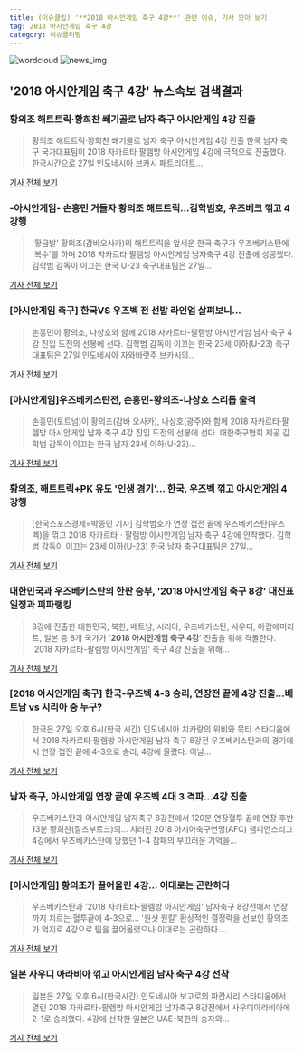 ```yaml
---
title: (이슈클립) '**2018 아시안게임 축구 4강**' 관련 이슈, 기사 모아 보기
tag: 2018 아시안게임 축구 4강
category: 이슈클리핑
---
```

![wordcloud](https://s3.ap-northeast-2.amazonaws.com/lyrics101-wordcloud/2018-08-27-1535371175.png)
![news_img](https://user-images.githubusercontent.com/42597476/44507050-1206f400-a6e4-11e8-8d98-7ffbfebb353f.png)
## **'**2018 아시안게임 축구 4강**'** 뉴스속보 검색결과
### 황의조 해트트릭·황희찬 쐐기골로 남자 축구 아시안게임 4강 진출

>황의조 해트트릭·황희찬 쐐기골로 남자 축구 아시안게임 4강 진출 한국 남자 축구 국가대표팀이 2018 자카르타 팔렘방 아시안게임 4강에 극적으로 진출했다. 한국시간으로 27일 인도네시아 브카시 패트리어트...

<a href="http://www.viva100.com/main/view.php?key=20180827010008474" target="_blank">기사 전체 보기</a>

### -아시안게임- 손흥민 거들자 황의조 해트트릭…김학범호, 우즈베크 꺾고 4강행

>'황금발' 황의조(감바오사카)의 해트트릭을 앞세운 한국 축구가 우즈베키스탄에 '복수'를 하며 2018 자카르타·팔렘방 아시안게임 남자축구 4강 진출에 성공했다. 김학범 감독이 이끄는 한국 U-23 축구대표팀은 27일...

<a href="http://app.yonhapnews.co.kr/YNA/Basic/SNS/r.aspx?c=AKR20180827172900007&did=1195m" target="_blank">기사 전체 보기</a>

### [아시안게임 축구] 한국VS 우즈벡 전 선발 라인업 살펴보니…

>손흥민이 황의조, 나상호와 함께 2018 자카르타-팔렘방 아시안게임 남자 축구 4강 진입 도전의 선봉에 선다. 김학범 감독이 이끄는 한국 23세 이하(U-23) 축구대표팀은 27일 인도네시아 자와바랏주 브카시의...

<a href="http://news.hankyung.com/article/201808272115H" target="_blank">기사 전체 보기</a>

### [아시안게임]우즈베키스탄전, 손흥민-황의조-나상호 스리톱 출격

>손흥민(토트넘)이 황의조(감바 오사카), 나상호(광주)와 함께 2018 자카르타·팔렘방 아시안게임 남자 축구 4강 진입 도전의 선봉에 선다. 대한축구협회 제공 김학범 감독이 이끄는 한국 남자 23세 이하(U-23)...

<a href="http://news.khan.co.kr/kh_news/khan_art_view.html?artid=201808271643001&code=980901" target="_blank">기사 전체 보기</a>

### 황의조, 해트트릭+PK 유도 '인생 경기'... 한국, 우즈벡 꺾고 아시안게임 4강행

>[한국스포츠경제=박종민 기자] 김학범호가 연장 접전 끝에 우즈베키스탄(우즈벡)을 꺾고 2018 자카르타ㆍ팔렘방 아시안게임 남자 축구 4강에 안착했다. 김학범 감독이 이끄는 23세 이하(U-23) 한국 남자 축구대표팀은 27일...

<a href="http://www.sporbiz.co.kr/news/articleView.html?idxno=266663" target="_blank">기사 전체 보기</a>

### 대한민국과 우즈베키스탄의 한판 승부, '2018 아시안게임 축구 8강' 대진표 일정과 피파랭킹

>8강에 진출한 대한민국, 북한, 베트남, 시리아, 우즈베키스탄, 사우디, 아랍에미리트, 일본 등 8개 국가가 '**2018 아시안게임 축구 4강**' 진출을 위해 격돌한다. '2018 자카르타-팔렘방 아시안게임' 축구 4강 진출을 위해...

<a href="http://www.lecturernews.com/news/articleView.html?idxno=6295" target="_blank">기사 전체 보기</a>

### [2018 아시안게임 축구] 한국-우즈벡 4-3 승리, 연장전 끝에 4강 진출…베트남 vs 시리아 중 누구?

>한국은 27일 오후 6시(한국 시간) 인도네시아 치카랑의 위비와 묵티 스타디움에서 2018 자카르타·팔렘방 아시안게임 남자 축구 8강전 우즈베키스탄과의 경기에서 연장 접전 끝에 4-3으로 승리, 4강에 올랐다. 이날...

<a href="http://www.etoday.co.kr/news/section/newsview.php?idxno=1656663" target="_blank">기사 전체 보기</a>

### 남자 축구, 아시안게임 연장 끝에 우즈벡 4대 3 격파…4강 진출

>우즈베키스탄과 아시안게임 남자축구 8강전에서 120분 연장혈투 끝에 연장 후반 13분 황희찬(잘츠부르크)의... 치러진 2018 아시아축구연맹(AFC) 챔피언스리그 4강에서 우즈베키스탄에 당했던 1-4 참패의 부끄러운 기억을...

<a href="http://news.mk.co.kr/newsRead.php?year=2018&no=538522" target="_blank">기사 전체 보기</a>

### [아시안게임] 황의조가 끌어올린 4강… 이대로는 곤란하다

>우즈베키스탄과 '2018 자카르타-팔렘방 아시안게임' 남자축구 8강전에서 연장까지 치르는 혈투끝에 4-3으로... '원샷 원킬' 환상적인 결정력을 선보인 황의조가 억지로 4강으로 팀을 끌어올렸으나 이대로는 곤란하다....

<a href="http://news1.kr/articles/?3409763" target="_blank">기사 전체 보기</a>

### 일본 사우디 아라비아 꺾고 아시안게임 남자 축구 4강 선착

>일본은 27일 오후 6시(한국시간) 인도네시아 보고로의 파칸사리 스타디움에서 열린 2018 자카르타-팔렘방 아시안게임 남자축구 8강전에서 사우디아라비아에 2-1로 승리했다. 4강에 선착한 일본은 UAE-북한의 승자와...

<a href="http://www.namdonews.com/news/articleView.html?idxno=487809" target="_blank">기사 전체 보기</a>


